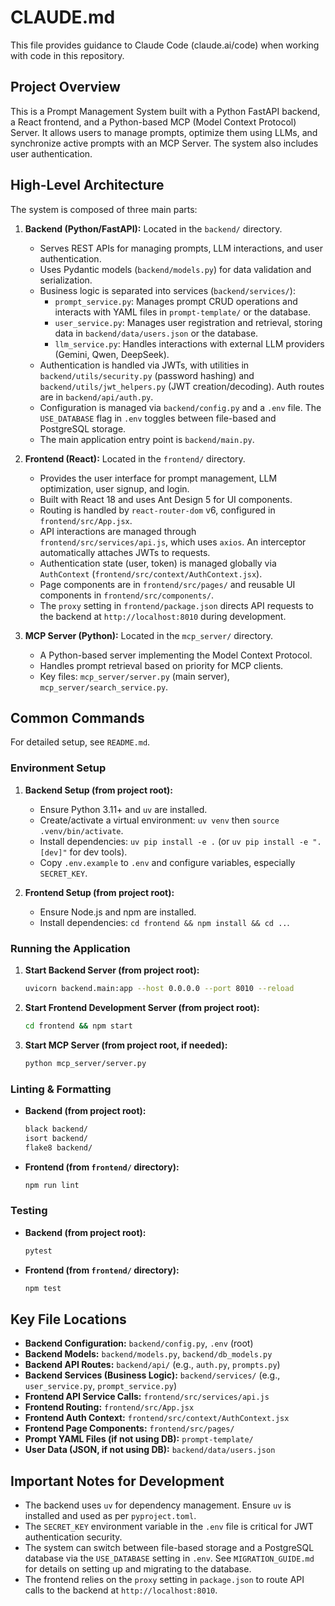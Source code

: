 # CLAUDE.md

This file provides guidance to Claude Code (claude.ai/code) when working with code in this repository.

## Project Overview

This is a Prompt Management System built with a Python FastAPI backend, a React frontend, and a Python-based MCP (Model Context Protocol) Server. It allows users to manage prompts, optimize them using LLMs, and synchronize active prompts with an MCP Server. The system also includes user authentication.

## High-Level Architecture

The system is composed of three main parts:

1.  **Backend (Python/FastAPI):** Located in the `backend/` directory.
    *   Serves REST APIs for managing prompts, LLM interactions, and user authentication.
    *   Uses Pydantic models (`backend/models.py`) for data validation and serialization.
    *   Business logic is separated into services (`backend/services/`):
        *   `prompt_service.py`: Manages prompt CRUD operations and interacts with YAML files in `prompt-template/` or the database.
        *   `user_service.py`: Manages user registration and retrieval, storing data in `backend/data/users.json` or the database.
        *   `llm_service.py`: Handles interactions with external LLM providers (Gemini, Qwen, DeepSeek).
    *   Authentication is handled via JWTs, with utilities in `backend/utils/security.py` (password hashing) and `backend/utils/jwt_helpers.py` (JWT creation/decoding). Auth routes are in `backend/api/auth.py`.
    *   Configuration is managed via `backend/config.py` and a `.env` file. The `USE_DATABASE` flag in `.env` toggles between file-based and PostgreSQL storage.
    *   The main application entry point is `backend/main.py`.

2.  **Frontend (React):** Located in the `frontend/` directory.
    *   Provides the user interface for prompt management, LLM optimization, user signup, and login.
    *   Built with React 18 and uses Ant Design 5 for UI components.
    *   Routing is handled by `react-router-dom` v6, configured in `frontend/src/App.jsx`.
    *   API interactions are managed through `frontend/src/services/api.js`, which uses `axios`. An interceptor automatically attaches JWTs to requests.
    *   Authentication state (user, token) is managed globally via `AuthContext` (`frontend/src/context/AuthContext.jsx`).
    *   Page components are in `frontend/src/pages/` and reusable UI components in `frontend/src/components/`.
    *   The `proxy` setting in `frontend/package.json` directs API requests to the backend at `http://localhost:8010` during development.

3.  **MCP Server (Python):** Located in the `mcp_server/` directory.
    *   A Python-based server implementing the Model Context Protocol.
    *   Handles prompt retrieval based on priority for MCP clients.
    *   Key files: `mcp_server/server.py` (main server), `mcp_server/search_service.py`.

## Common Commands

For detailed setup, see `README.md`.

### Environment Setup

1.  **Backend Setup (from project root):**
    *   Ensure Python 3.11+ and `uv` are installed.
    *   Create/activate a virtual environment: `uv venv` then `source .venv/bin/activate`.
    *   Install dependencies: `uv pip install -e .` (or `uv pip install -e ".[dev]"` for dev tools).
    *   Copy `.env.example` to `.env` and configure variables, especially `SECRET_KEY`.

2.  **Frontend Setup (from project root):**
    *   Ensure Node.js and npm are installed.
    *   Install dependencies: `cd frontend && npm install && cd ..`.

### Running the Application

1.  **Start Backend Server (from project root):**
    ```bash
    uvicorn backend.main:app --host 0.0.0.0 --port 8010 --reload
    ```

2.  **Start Frontend Development Server (from project root):**
    ```bash
    cd frontend && npm start
    ```

3.  **Start MCP Server (from project root, if needed):**
    ```bash
    python mcp_server/server.py
    ```

### Linting & Formatting

*   **Backend (from project root):**
    ```bash
    black backend/
    isort backend/
    flake8 backend/
    ```
*   **Frontend (from `frontend/` directory):**
    ```bash
    npm run lint
    ```

### Testing

*   **Backend (from project root):**
    ```bash
    pytest
    ```
*   **Frontend (from `frontend/` directory):**
    ```bash
    npm test
    ```

## Key File Locations

*   **Backend Configuration:** `backend/config.py`, `.env` (root)
*   **Backend Models:** `backend/models.py`, `backend/db_models.py`
*   **Backend API Routes:** `backend/api/` (e.g., `auth.py`, `prompts.py`)
*   **Backend Services (Business Logic):** `backend/services/` (e.g., `user_service.py`, `prompt_service.py`)
*   **Frontend API Service Calls:** `frontend/src/services/api.js`
*   **Frontend Routing:** `frontend/src/App.jsx`
*   **Frontend Auth Context:** `frontend/src/context/AuthContext.jsx`
*   **Frontend Page Components:** `frontend/src/pages/`
*   **Prompt YAML Files (if not using DB):** `prompt-template/`
*   **User Data (JSON, if not using DB):** `backend/data/users.json`

## Important Notes for Development

*   The backend uses `uv` for dependency management. Ensure `uv` is installed and used as per `pyproject.toml`.
*   The `SECRET_KEY` environment variable in the `.env` file is critical for JWT authentication security.
*   The system can switch between file-based storage and a PostgreSQL database via the `USE_DATABASE` setting in `.env`. See `MIGRATION_GUIDE.md` for details on setting up and migrating to the database.
*   The frontend relies on the `proxy` setting in `package.json` to route API calls to the backend at `http://localhost:8010`.